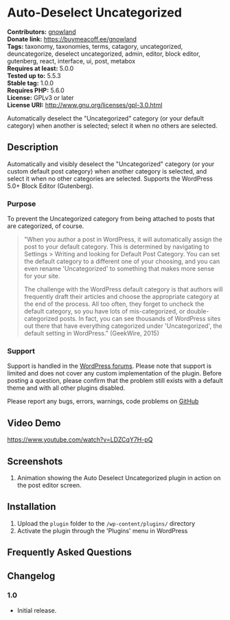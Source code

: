 # Auto-Deselect Uncategorized #
**Contributors:** [gnowland](https://profiles.wordpress.org/gnowland)  
**Donate link:** https://buymeacoff.ee/gnowland  
**Tags:** taxonomy, taxonomies, terms, catagory, uncategorized, deuncategorize, deselect uncategorized, admin, editor, block editor, gutenberg, react, interface, ui, post, metabox  
**Requires at least:** 5.0.0  
**Tested up to:** 5.5.3  
**Stable tag:** 1.0.0  
**Requires PHP:** 5.6.0  
**License:** GPLv3 or later  
**License URI:** http://www.gnu.org/licenses/gpl-3.0.html  

Automatically deselect the "Uncategorized" category (or your default category) when another is selected; select it when no others are selected.
## Description ##

Automatically and visibly deselect the "Uncategorized" category (or your custom default post category) when another category is selected, and select it when no other categories are selected. Supports the WordPress 5.0+ Block Editor (Gutenberg).

### Purpose ###

To prevent the Uncategorized category from being attached to posts that are categorized, of course.

> "When you author a post in WordPress, it will automatically assign the post to your default category. This is determined by navigating to Settings > Writing and looking for Default Post Category. You can set the default category to a different one of your choosing, and you can even rename 'Uncategorized' to something that makes more sense for your site.
>
> The challenge with the WordPress default category is that authors will frequently draft their articles and choose the appropriate category at the end of the process. All too often, they forget to uncheck the default category, so you have lots of mis-categorized, or double-categorized posts. In fact, you can see thousands of WordPress sites out there that have everything categorized under 'Uncategorized', the default setting in WordPress." (GeekWire, 2015)

### Support ###

Support is handled in the [WordPress forums](http://wordpress.org/support/plugin/auto-deselect-uncategorized). Please note that support is limited and does not cover any custom implementation of the plugin. Before posting a question, please confirm that the problem still exists with a default theme and with all other plugins disabled.

Please report any bugs, errors, warnings, code problems on [GitHub](https://github.com/gnowland/auto-deselect-uncategorized/issues)

## Video Demo ##

https://www.youtube.com/watch?v=LDZCqY7H-pQ

## Screenshots ##

1. Animation showing the Auto Deselect Uncategorized plugin in action on the post editor screen.

## Installation ##

1. Upload the `plugin` folder to the `/wp-content/plugins/` directory
2. Activate the plugin through the 'Plugins' menu in WordPress

## Frequently Asked Questions ##

## Changelog ##

### 1.0 ###
* Initial release.
